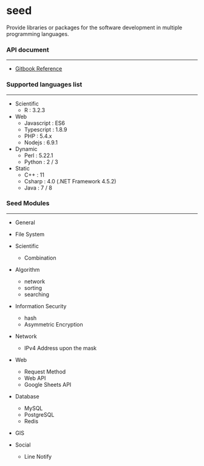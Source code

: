 # seed
Provide libraries or packages for the software development in multiple programming languages.



### API document
---

* [Gitbook Reference](https://www.gitbook.com/book/jiankaiwang/seed)

### Supported languages list
---

* Scientific
	* R : 3.2.3
* Web
	* Javascript : ES6
	* Typescript : 1.8.9
	* PHP : 5.4.x
	* Nodejs : 6.9.1
* Dynamic
	* Perl : 5.22.1
	* Python : 2 / 3
* Static
	* C++ : 11
	* Csharp : 4.0 \(.NET Framework 4.5.2\)
	* Java : 7 / 8

### Seed Modules
---

* General
* File System
* Scientific
	* Combination
* Algorithm
	* network
	* sorting
	* searching
* Information Security
	* hash
	* Asymmetric Encryption
* Network
	* IPv4 Address upon the mask
* Web
	* Request Method
	* Web API
	* Google Sheets API
* Database
	* MySQL
	* PostgreSQL
	* Redis
* GIS

* Social
  * Line Notify